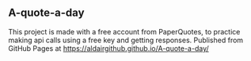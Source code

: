## A-quote-a-day
This project is made with a free account from PaperQuotes, to practice making api calls using a free key and getting responses.
Published from GitHub Pages at https://aldairgithub.github.io/A-quote-a-day/
